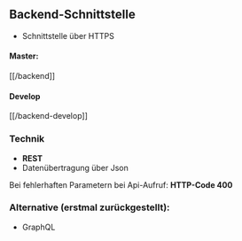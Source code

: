 ## Backend-Schnittstelle 

* Schnittstelle über HTTPS

#### Master: 
[[/backend]]

#### Develop 
[[/backend-develop]]


### Technik 
* **REST**
* Datenübertragung über Json

Bei fehlerhaften Parametern bei Api-Aufruf:
**HTTP-Code 400**


### Alternative (erstmal zurückgestellt): 
* GraphQL




